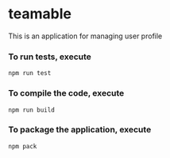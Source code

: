 # teamable
This is an application for managing user profile

### To run tests, execute
    npm run test

### To compile the code, execute
    npm run build

### To package the application, execute
    npm pack